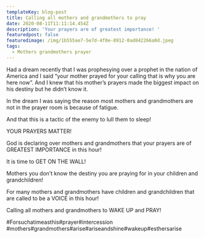 ```yaml
---
templateKey: blog-post
title: Calling all mothers and grandmothers to pray
date: 2020-08-11T11:11:14.454Z
description: 'Your prayers are of greatest importance! '
featuredpost: false
featuredimage: /img/1b555ae7-5e7d-4f0e-8912-0ad842266a0d.jpeg
tags:
  - Mothers grandmothers prayer
---
```

Had a dream recently that I was prophesying over a prophet in the nation of America and I said “your mother prayed for your calling that is why you are here now”. And I knew that his mother’s prayers made the biggest impact on his destiny but he didn’t know it. 

In the dream I was saying the reason most mothers and grandmothers are not in the prayer room is because of fatigue. 

And that this is a tactic of the enemy to lull them to sleep!

YOUR PRAYERS MATTER! 

God is declaring over mothers and grandmothers that your prayers are of GREATEST IMPORTANCE in this hour!

It is time to GET ON THE WALL! 

Mothers you don’t know the destiny you are praying for in your children and grandchildren! 

For many mothers and grandmothers have children and grandchildren that are called to be a VOICE in this hour!

Calling all mothers and grandmothers to WAKE UP and PRAY!

\#Forsuchatimeasthis#prayer#intercession #mothers#grandmothers#arise#ariseandshine#wakeup#esthersarise
